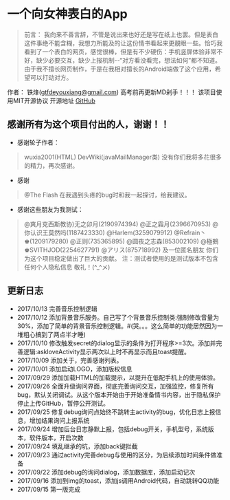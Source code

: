 # 一个向女神表白的App
> 前言：
> 我向来不善言辞，不管是说出来也好还是写在纸上也罢。但是表白这件事绝不能含糊，我想力所能及的让这份情书看起来更靚眼一些。恰巧我看到了一个表白的网页，感觉很棒，但是有不少硬伤：手机竖屏体验非常不好，缺少必要交互，缺少上报机制--“对方看没看完，想法如何”都不知道。由于我不擅长网页制作，于是在我相对擅长的Android端做了这个应用，希望可以打动对方。

作者：
铁烽(gtfdeyouxiang@gmail.com)
高考前再更新MD剁手！！！
该项目使用MIT开源协议
开源地址 [GitHub](https://www.github.com/gtf35/showLove)

## 感谢所有为这个项目付出的人，谢谢！！

- 感谢轮子作者：
> wuxia2001(HTML)
> DevWiki(javaMailManager类)
> 没有你们我将多花很多的精力，再次感谢。
- 感谢
> @The Flash
> 在我遇到头疼的bug时和我一起探讨，给我建议。

- 感谢这些朋友为我测试：
> @爽月克西斯教协)无之卯月(2190974394)
> @正之霜月(2396670953)
> @你认识王莫然吗(1187423330)
> @Harlem(3259079912)
> @Refrain丶♚(1209179280)
> @正则(735365895)
> @圆夜之志森(853002109)
> @極鵺♚SVITHJOD(2254627791)
> @アリス(875718992)
> 及一位匿名朋友
> 你们为这个项目稳定做出了巨大的贡献。
注：测试者使用的是测试版本不包含任何个人隐私信息
敬礼！(^_^メ)


## 更新日志
* 2017/10/13 完善音乐控制逻辑
* 2017/10/12 添加背景音乐服务。自己写了个背景音乐控制类:强制修改音量为30%，添加了简单的背景音乐控制逻辑。#(哭。。。这么简单的功能居然因为一堆粗心搞到了两点半才睡)
* 2017/10/10 修改触发secret的dialog显示的条件为打开程序>=3次。添加并完善逻辑:askloveActivity显示两次以上时不再显示而且toast提醒。
* 2017/10/09 添加关于，完善感谢列表。
* 2017/10/01 添加启动LOGO，添加版权信息
* 2017/09/29 添加加载HTML的加载提示，以提升在低配手机上的使用体验。
* 2017/09/26 全面升级询问界面，彻底完善询问交互，加强监控，修复所有bug，默认关闭调试。从这个版本开始由于开始准备情书内容，出于隐私保护停止上传GitHub，暂停公开测试。
* 2017/09/25 修复debug询问点始终不跳转主activity的bug，优化日志上报信息，增加结果询问上报系统
* 2017/09/24 增加后台日志静默上报，包括debug开关，手机型号，系统版本，软件版本，开启次数
* 2017/09/24 填乱继承的坑，添加back键拦截
* 2017/09/23 通过activity完善debug与使用的区分，为后续添加时间条件做准备
* 2017/09/22 添加debug的询问dialog，添加数据库，添加启动记次
* 2017/09/16 添加到img的toast，添加js调用Android代码，自动跳转QQ功能
* 2017/09/15 第一版完成




